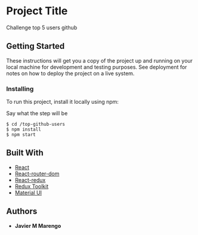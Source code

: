 # Project Title

Challenge top 5 users github

## Getting Started

These instructions will get you a copy of the project up and running on your local machine for development and testing purposes. See deployment for notes on how to deploy the project on a live system.

### Installing

To run this project, install it locally using npm:

Say what the step will be

```
$ cd /top-github-users
$ npm install
$ npm start

```

## Built With

* [React](https://es.reactjs.org)
* [React-router-dom](https://reactrouter.com/web/guides/quick-start)
* [React-redux](https://react-redux.js.org)
* [Redux Toolkit](https://redux-toolkit.js.org)
* [Material UI](https://material-ui.com)

## Authors

* **Javier M Marengo** 

